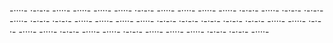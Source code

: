 -····- ·-·-·-   -····- -····- -····-   -····-   ·-·-·- -····-   -····- -····- -····-    ·-·-·- -····- ·-·-·- ·-·-·-   -····-   ·-·-·- ·-·-·-    -····- -····- -····-       -····- ·-·-·- ·-·-·- ·-·-·-       ·-·-·- ·-·-·- -····-   -····-
    ·-·-·- -····-   -····-      ·-·-·- -····- -····- ·-·-·-     -····- -····- -····-    ·-·-·- ·-·-·-    -····- 
